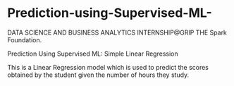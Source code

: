# Prediction-using-Supervised-ML-
DATA SCIENCE AND BUSINESS ANALYTICS INTERNSHIP@GRIP THE Spark Foundation.  

Prediction Using Supervised ML: Simple Linear Regression

This is a Linear Regression model which is used to predict the scores obtained by the student given the number of hours they study.
